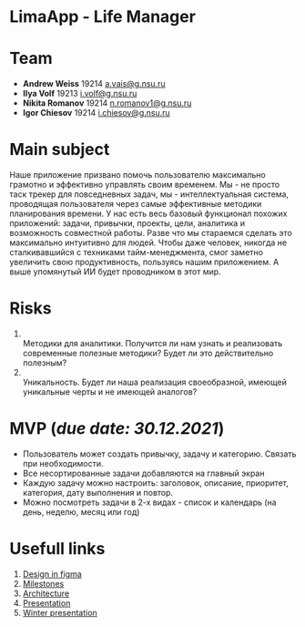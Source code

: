 # LimaApp - Life Manager

# Team

- **Andrew Weiss** 19214 <a.vais@g.nsu.ru>
- **Ilya Volf** 19213 <i.volf@g.nsu.ru>
- **Nikita Romanov** 19214 <n.romanov1@g.nsu.ru>
- **Igor Chiesov** 19214 <i.chiesov@g.nsu.ru>

# Main subject

Наше приложение призвано помочь пользователю максимально грамотно и эффективно управлять своим временем. Мы - не просто таск трекер для повседневных задач, мы - интеллектуальная система, проводящая пользователя через самые эффективные методики планирования времени. У нас есть весь базовый функционал похожих приложений: задачи, привычки, проекты, цели, аналитика и возможность совместной работы. Разве что мы стараемся сделать это максимально интуитивно для людей. Чтобы даже человек, никогда не сталкивавшийся с техниками тайм-менеджмента, смог заметно увеличить свою продуктивность, пользуясь нашим приложением. А выше упомянутый ИИ будет проводником в этот мир.

# Risks

<ol>
    <li></li> Методики для аналитики. Получится ли нам узнать и реализовать современные полезные методики? Будет ли это действительно полезным?
    <li></li> Уникальность. Будет ли наша реализация своеобразной, имеющей уникальные черты и не имеющей аналогов?
</ol>

# MVP (_due date: 30.12.2021_)

- Пользователь может создать привычку, задачу и категорию. Связать при необходимости.
- Все несортированные задачи добавляются на главный экран
- Каждую задачу можно настроить: заголовок, описание, приоритет, категория, дату выполнения и повтор.
- Можно посмотреть задачи в 2-х видах - список и календарь (на день, неделю, месяц или год)

# Usefull links

1. [Design in figma](https://www.figma.com/file/0Z7BmaQy8rl5xGbKXvzAMT/Lima:-Life-manager?node-id=0%3A1)
2. [Milestones](./Docs/Milestones.pdf)
3. [Architecture](./Docs/Architecture.pdf)
4. [Presentation](./Docs/presentation.pdf)
5. [Winter presentation](./Docs/winter_demonstration_animations.pptx)
